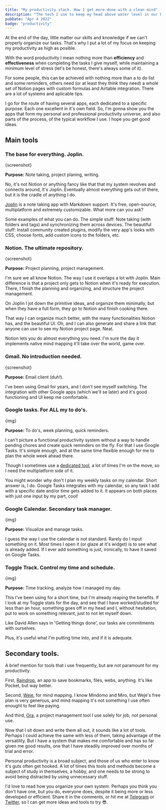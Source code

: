 ```yaml
---
title: "My productivity stack. How I get more done with a clean mind"
description: "The tech I use to keep my head above water level in our busy industry."
pubDate: "Apr 4 2022"
badge: "productivity"
---
```


At the end of the day, little matter our skills and knowledge if we can't properly organize our tasks. That's why I put a lot of my focus on keeping my productivity as high as posible.

With the word productivity I mean nothing more than __efficiency__ and __effectiveness__ when completing the tasks I give myself, while maintaining a minimum level of stress (let's be honest, there's always some of it).

For some people, this can be achieved with nothing more than a to do list and some reminders, others need (or at least they think they need) a whole set of Notion pages with custom formulas and Airtable integration. There are a lot of systems and aplicable tips.

I go for the route of having several apps, each dedicated to a specific purpose. Each one excellent in it's own field. So, I'm gonna show you the apps that form my personal and professional productivity universe, and also parts of the process, of the typical workflow I use. I hope you get good ideas.

## Main tools

### The base for everything. Joplin.

{screenshot}

__Purpose:__ Note taking, project planing, writing.

No, it's not Notion or anything fancy like that that my system revolves and connects around, it's Joplin. Eventually almost everything gets out of there, but it is the cradle of anything I do.

[Joplin](https://joplinapp.org) is a note taking app with Markdown support. It's free, open-source, multiplatform and extremely customizable. What more can you ask?

Some examples of what you can do. The simple stuff: Note taking (with folders and tags) and synchronizing them across devices. The beautiful stuff: Install community created plugins, modify the very app's looks with CSS, choose fonts, add custom icons to the folders, etc.

### Notion. The ultimate repository.

{screenshot}

__Purpose:__ Project planning, project management.

I'm sure we all know Notion. The way I use it overlaps a lot with Joplin. Main difference is that a project only gets to Notion when it's ready for execution. There, I finish the planning and organizing, and structure the project management.

On Joplin I jot down the primitive ideas, and organize them minimally, but when they have a full form, they go to Notion and finish cooking there.

That way I can organize much better, with the many functionalities Notion has, and the beautiful UI. Oh, and I can also generate and share a link that anyone can use to see my Notion project page. Neat.

Notion lets you do almost everything you need. I'm sure the day it implements native mind mapping it'll take over the world, game over.

### Gmail. No introduction needed.

{screenshot}

__Purpose:__ Email client (duh!).

I've been using Gmail for years, and I don't see myself switching. The integration with other Google apps (which we'll se later) and it's good functioning and UI keep me comfortable.

### Google tasks. For ALL my to do's.

{img}

__Purpose:__ To do's, week planning, quick reminders.

I can't picture a functional productivity system without a way to handle pending chores and create quick reminders on the fly. For that I use Google Tasks. It's simple enough, and at the same time flexible enough for me to plan the whole week ahead there.

Though I sometimes use a [dedicated tool](https://weektodo.me), a lot of times I'm on the move, so I need the multiplatform side of it.

You might wonder why don't I plan my weekly tasks on my calendar. Short answer is, I do. Google Tasks integrates with my calendar, so any task I add with a specific date and/or time gets added to it. It appears on both places with just one input by my part, cool!

### Google Calendar. Secondary task manager.

{img}

__Purpose:__ Visualize and manage tasks.

I guess the way I use the calendar is not standard. Rarely do I input something on it. Most times I open it (or glaze at it's widget) is to see what is already added. If I ever add something is just, ironically, to have it saved on Google Tasks.

### Toggle Track. Control my time and schedule.

{img}

__Purpose:__ Time tracking, analyze how I managed my day.

This I've been using for a short time, but I'm already reaping the benefits. If I look at my Toggle stats for the day, and see that I have worked/studied for less than an hour, something goes off in my head and I, without hesitation, put to work on something relevant, just to not let myself down.

Like David Allen says in 'Getting things done', our tasks are commitments with ourselves.

Plus, it's useful what I'm putting time into, and if it is adequate.

## Secondary tools.

A brief mention for tools that i use frequently, but are not paramount for my productivity.

First, [Raindrop](https://raindrop.io), an app to save bookmarks, files, webs, anything. It's like Pocket, but way better.

Second, [Weje](https://weje.io), for mind mapping. I know Mindomo and Miro, but Weje's free plan is very generous, and mind mapping it's not something I use often enought to feel like paying.

And third, [Ora](https://ora.pm), a project management tool I use solely for job, not personal use.

Now that I sit down and write them all out, it sounds like a lot of tools. Perhaps I could achieve the same with less of them, taking advantage of the versatility. But I have a system that makes me comfortable and has so far given me good results, one that I have steadily improved over months of trial and error.

Personal productivity is a broad subject, and those of us who enter to know it's guts often get hooked. A lot of times this tools and methods become a subject of study in themselves, a hobby, and one needs to be strong to avoid being distracted by using unnecessary stuff.

I'd love to read how you organize your own system. Perhaps you think you don't have one, but you do, everyone does, despite it being more or less developed or efficient. Share it in the comments, or hit me at [Telegram](https://t.me/CarlosZBent) or [Twitter](https://twitter.com/CarlosZBent), so I can get more ideas and tools to try 😎.